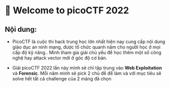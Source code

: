 # 🚩 Welcome to picoCTF 2022

## Nội dung:

- PicoCTF là cuộc thi hack trung học lớn nhất hiện nay cung cấp nội dung giáo dục an ninh mạng, được tổ chức quanh năm cho người học ở mọi cấp độ kỹ năng.. Mình tham gia giải chủ yếu để học thêm một số công nghệ hay attack vector mới ở góc độ cơ bản.

- Giải picoCTF 2022 lần này mình sẽ chỉ tập trung vào **Web Exploitation** và **Forensic**. Mỗi năm mình sẽ pick 2 chủ đề để làm và với mục tiêu sẽ solve hết tất cả challenge của 2 mảng đã chọn
